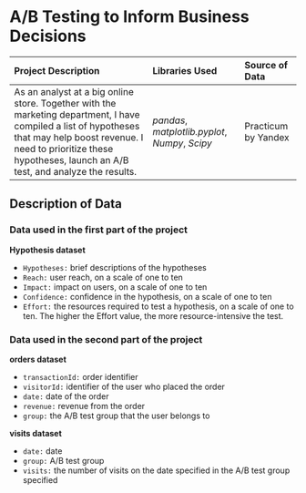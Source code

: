 # A/B Testing to Inform Business Decisions 


| Project Description | Libraries Used | Source of Data |
| :---------------------- | :---------------------- | :---------------------- | 
|As an analyst at a big online store. Together with the marketing department, I have compiled a list of hypotheses that may help boost revenue. I need to prioritize these hypotheses, launch an A/B test, and analyze the results.| *pandas*, *matplotlib.pyplot*, *Numpy*, *Scipy* | Practicum by Yandex |


## Description of Data

### Data used in the first part of the project

**Hypothesis dataset**
- `Hypotheses:` brief descriptions of the hypotheses
- `Reach:` user reach, on a scale of one to ten
- `Impact:` impact on users, on a scale of one to ten
- `Confidence:` confidence in the hypothesis, on a scale of one to ten
- `Effort:` the resources required to test a hypothesis, on a scale of one to ten. The higher the Effort value, the more resource-intensive the test.

### Data used in the second part of the project

**orders dataset**
- `transactionId:` order identifier
- `visitorId:` identifier of the user who placed the order
- `date:` date of the order
- `revenue:` revenue from the order
- `group:` the A/B test group that the user belongs to

**visits dataset**
- `date:` date
- `group:` A/B test group
- `visits:` the number of visits on the date specified in the A/B test group specified
